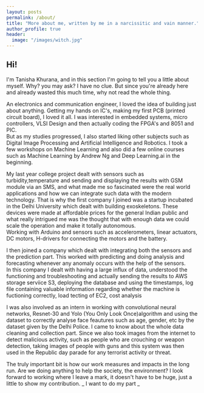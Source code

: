 ```yaml
---
layout: posts
permalink: /about/
title: "More about me, written by me in a narcissitic and vain manner."
author_profile: true
header:
  image: "/images/witch.jpg"
---
```


## Hi!

I'm Tanisha Khurana, and in this section I'm going to tell you a little about myself. Why? you may ask? I have no clue. But since you're already here and already wasted this much time, why not read the whole thing.

An electronics and communication engineer, I loved the idea of building just about anything. Getting my hands on IC's, making my first PCB (printed circuit board), I loved it all. I was interested in embedded systems, micro controllers, VLSI Design and then actually coding the FPGA's and 8051 and PIC.  
But as my studies progressed, I also started liking other subjects such as Digital Image Processing and Artificial Intelligence and Robotics.
I took a few workshops on Machine Learning and also did a few online courses such as Machine Learning by Andrew Ng and Deep Learning.ai in the beginning.    

My last year college project dealt with sensors such as turbidity,temperature and sending and displaying the results with GSM module via an SMS, and what made me so fascinated were the real world applications and how we can integrate such data with the modern technology. That is why the first company I joined was a startup incubated in the Delhi University which dealt with building exoskeletons. These devices were made at affordable prices for the general Indian public and what really intrigued me was the thought that with enough data we could scale the operation and make it totally autonomous.   
Working with Arduino and sensors such as accelerometers, linear actuators, DC motors, H-drivers for connecting the motors and the battery.  

I then joined a company which dealt with integrating both the sensors and the prediction part. This worked with predicting and doing analysis and forecasting whenever any anomaly occurs with the help of the sensors.    
In this company I dealt with having a large influx of data, understood the functioning and troubleshooting and actually sending the results to AWS storage serviice S3, deploying the database and using the timestamps, log file containing valuable information regarding whether the machine is fuctioning correctly, load tecting of EC2, cost analysis   

I was also involved as an intern in working with convolutional neural networks, Resnet-30 and Yolo (You Only Look Once)algorithm and using the dataset to correctly analyse face feautures such as age, gender, etc by the dataset given by the Delhi Police. 
I came to know about the whole data cleaning and collection part. Since we also took images from the internet to detect malicious activity, such as people who are crouching or weapon detection, taking images of people with guns and this system was then used in the Republic day parade for any terrorist activity or threat.   
   
The truly important bit is how our work measures and impacts in the long run. Are we doing anything to help the society, the environment? I look  forward to working where I leave a mark, it doesn't have to be huge, just a little to show my contribution. _ I want to do my part _



    

 
